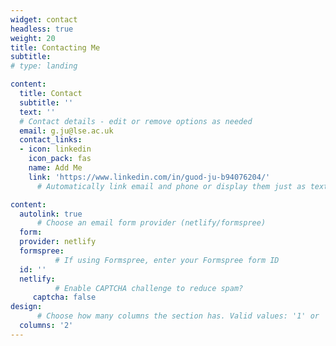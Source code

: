 ```yaml
---
widget: contact
headless: true
weight: 20
title: Contacting Me
subtitle:
# type: landing

content:
  title: Contact
  subtitle: ''
  text: ''
  # Contact details - edit or remove options as needed
  email: g.ju@lse.ac.uk
  contact_links:
  - icon: linkedin
    icon_pack: fas
    name: Add Me
    link: 'https://www.linkedin.com/in/guod-ju-b94076204/'
      # Automatically link email and phone or display them just as text?

content:  
  autolink: true
      # Choose an email form provider (netlify/formspree)
  form:
  provider: netlify
  formspree:
          # If using Formspree, enter your Formspree form ID
  id: ''
  netlify:
          # Enable CAPTCHA challenge to reduce spam?
     captcha: false
design:
      # Choose how many columns the section has. Valid values: '1' or '2'.
  columns: '2'
---
```

